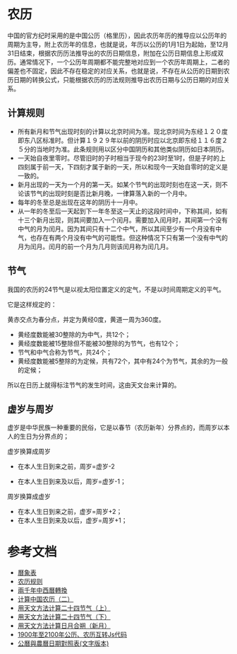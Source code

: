 # 农历

中国的官方纪时采用的是中国公历（格里历），因此农历年历的推导应以公历年的周期为主导，附上农历年的信息，也就是说，年历以公历的1月1日为起始，至12月31日结束，根据农历历法推导出的农历日期信息，附加在公历日期信息上形成双历。通常情况下，一个公历年周期都不能完整地对应到一个农历年周期上，二者的偏差也不固定，因此不存在稳定的对应关系，也就是说，不存在从公历的日期到农历日期的转换公式，只能根据农历的历法规则推导出农历日期与公历日期的对应关系。

## 计算规则

- 所有新月和节气出现时刻的计算以北京时间为准。现北京时间为东经１２０度即东八区标准时。但计算１９２９年以前的阴历时应以北京即东经１１６度２５分的当地时为准。此条规则用以区分中国阴历和其他类似阴历如日本阴历。
- 一天始自夜里零时。尽管旧时的子时相当于现今的23时至1时，但是子时的上四刻属于前一天，下四刻才属于新的一天，所以和现今一天始自零时的定义是一致的。
- 新月出现的一天为一个月的第一天。如某个节气的出现时刻也在这一天，则不论该节气的出现时刻是否比新月晚，一律算落入新的一个月中。
- 每年的冬至总是出现在这年的阴历十一月中。
- 从一年的冬至后一天起到下一年冬至这一天止的这段时间中，下称其间，如有十三个新月出现，则其间要加入一个闰月。需要加入闰月时，其间第一个没有中气的月为闰月。因为其间只有十二个中气，所以其间至少有一个月没有中气，也存在有两个月没有中气的可能性。但这种情况下只有第一个没有中气的月为闰月。闰月的前一个月为几月则该闰月称为闰几月。

## 节气

我国的农历的24节气是以视太阳位置定义的定气，不是以时间周期定义的平气。

它是这样规定的：

黄赤交点为春分点，并定为黄经0度，黄道一周为360度。

- 黄经度数能被30整除的为中气，共12个；
- 黄经度数能被15整除但不能被30整除的为节气，也有12个；
- 节气和中气合称为节气，共24个；
- 黄经度数能被5整除的为定候，共有72个，其中有24个为节气，其余的为一般的定候；

所以在日历上就得标注节气的发生时间，这由天文台来计算的。

## 虚岁与周岁

虚岁是中华民族一种重要的民俗，它是以春节（农历新年）分界点的，而周岁以本人的生日为分界点的；

虚岁换算成周岁

- 在本人生日到来之前，周岁=虚岁-2

- 在本人生日到来及以后，周岁=虚岁-1；

周岁换算成虚岁

- 在本人生日到来之前，虚岁=周岁+2；
- 在本人生日到来及以后，虚岁=周岁+1；

# 参考文档
- [曆象表](http://tamweb.tam.gov.tw/v3/TW/list.asp?mtype=c8)
- [农历规则](http://ccal.chinesebay.com/ccal/rule.htm.cn)
- [兩千年中西曆轉換](http://sinocal.sinica.edu.tw/)
- [计算中国农历（二）](http://blog.csdn.net/orbit/article/details/9337377)
- [用天文方法计算二十四节气（上）](http://blog.csdn.net/orbit/article/details/7910220)
- [用天文方法计算二十四节气（下）](http://blog.csdn.net/orbit/article/details/7944248)
- [用天文方法计算日月合朔（新月）](http://blog.csdn.net/orbit/article/details/8223751)
- [1900年至2100年公历、农历互转Js代码](http://blog.jjonline.cn/userInterFace/173.html)
- [公曆與農曆日期對照表(文字版本)](http://data.weather.gov.hk/gts/time/conversion1_text_c.htm)
